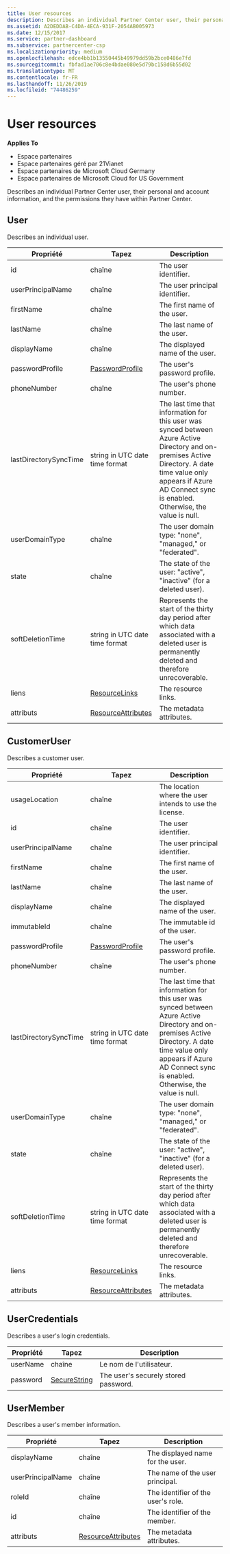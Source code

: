 ```yaml
---
title: User resources
description: Describes an individual Partner Center user, their personal and account information, and the permissions they have within Partner Center.
ms.assetid: A2DEDDAB-C4DA-4ECA-931F-2054AB005973
ms.date: 12/15/2017
ms.service: partner-dashboard
ms.subservice: partnercenter-csp
ms.localizationpriority: medium
ms.openlocfilehash: edce4bb1b13550445b49979dd59b2bce0486e7fd
ms.sourcegitcommit: fbfad1ae706c8e4bdae080e5d79bc158d6b55d02
ms.translationtype: MT
ms.contentlocale: fr-FR
ms.lasthandoff: 11/26/2019
ms.locfileid: "74486259"
---
```

# <a name="user-resources"></a>User resources


**Applies To**

- Espace partenaires
- Espace partenaires géré par 21Vianet
- Espace partenaires de Microsoft Cloud Germany
- Espace partenaires de Microsoft Cloud for US Government

Describes an individual Partner Center user, their personal and account information, and the permissions they have within Partner Center.

## <a name="span-iduserspan-iduserspan-iduseruser"></a><span id="User"/><span id="user"/><span id="USER"/>User


Describes an individual user.

| Propriété              | Tapez                                                           | Description                                                                                                                                                                                                                |
|-----------------------|----------------------------------------------------------------|----------------------------------------------------------------------------------------------------------------------------------------------------------------------------------------------------------------------------|
| id                    | chaîne                                                         | The user identifier.                                                                                                                                                                                                       |
| userPrincipalName     | chaîne                                                         | The user principal identifier.                                                                                                                                                                                             |
| firstName             | chaîne                                                         | The first name of the user.                                                                                                                                                                                                |
| lastName              | chaîne                                                         | The last name of the user.                                                                                                                                                                                                 |
| displayName           | chaîne                                                         | The displayed name of the user.                                                                                                                                                                                            |
| passwordProfile       | [PasswordProfile](utility-resources.md#passwordprofile)       | The user's password profile.                                                                                                                                                                                               |
| phoneNumber           | chaîne                                                         | The user's phone number.                                                                                                                                                                                                   |
| lastDirectorySyncTime | string in UTC date time format                                 | The last time that information for this user was synced between Azure Active Directory and on-premises Active Directory. A date time value only appears if Azure AD Connect sync is enabled. Otherwise, the value is null. |
| userDomainType        | chaîne                                                         | The user domain type: "none", "managed," or "federated".                                                                                                                                                                   |
| state                 | chaîne                                                         | The state of the user: "active", "inactive" (for a deleted user).                                                                                                                                                          |
| softDeletionTime      | string in UTC date time format                                 | Represents the start of the thirty day period after which data associated with a deleted user is permanently deleted and therefore unrecoverable.                                                                          |
| liens                 | [ResourceLinks](utility-resources.md#resourcelinks)           | The resource links.                                                                                                                                                                                                        |
| attributs            | [ResourceAttributes](utility-resources.md#resourceattributes) | The metadata attributes.                                                                                                                                                                                                   |

 

## <a name="span-idcustomeruserspan-idcustomeruserspan-idcustomerusercustomeruser"></a><span id="CustomerUser"/><span id="customeruser"/><span id="CUSTOMERUSER"/>CustomerUser


Describes a customer user.

| Propriété              | Tapez                                                           | Description                                                                                                                                                                                                                |
|-----------------------|----------------------------------------------------------------|----------------------------------------------------------------------------------------------------------------------------------------------------------------------------------------------------------------------------|
| usageLocation         | chaîne                                                         | The location where the user intends to use the license.                                                                                                                                                                    |
| id                    | chaîne                                                         | The user identifier.                                                                                                                                                                                                       |
| userPrincipalName     | chaîne                                                         | The user principal identifier.                                                                                                                                                                                             |
| firstName             | chaîne                                                         | The first name of the user.                                                                                                                                                                                                |
| lastName              | chaîne                                                         | The last name of the user.                                                                                                                                                                                                 |
| displayName           | chaîne                                                         | The displayed name of the user.                                                                                                                                                                                            |
| immutableId           | chaîne                                                         | The immutable id of the user.                                                                                                                                                                                              |
| passwordProfile       | [PasswordProfile](utility-resources.md#passwordprofile)       | The user's password profile.                                                                                                                                                                                               |
| phoneNumber           | chaîne                                                         | The user's phone number.                                                                                                                                                                                                   |
| lastDirectorySyncTime | string in UTC date time format                                 | The last time that information for this user was synced between Azure Active Directory and on-premises Active Directory. A date time value only appears if Azure AD Connect sync is enabled. Otherwise, the value is null. |
| userDomainType        | chaîne                                                         | The user domain type: "none", "managed," or "federated".                                                                                                                                                                   |
| state                 | chaîne                                                         | The state of the user: "active", "inactive" (for a deleted user).                                                                                                                                                          |
| softDeletionTime      | string in UTC date time format                                 | Represents the start of the thirty day period after which data associated with a deleted user is permanently deleted and therefore unrecoverable.                                                                          |
| liens                 | [ResourceLinks](utility-resources.md#resourcelinks)           | The resource links.                                                                                                                                                                                                        |
| attributs            | [ResourceAttributes](utility-resources.md#resourceattributes) | The metadata attributes.                                                                                                                                                                                                   |

 

## <a name="span-idusercredentialsspan-idusercredentialsspan-idusercredentialsusercredentials"></a><span id="UserCredentials"/><span id="usercredentials"/><span id="USERCREDENTIALS"/>UserCredentials


Describes a user's login credentials.

| Propriété | Tapez                                               | Description                          |
|----------|----------------------------------------------------|--------------------------------------|
| userName | chaîne                                             | Le nom de l'utilisateur.                |
| password | [SecureString](utility-resources.md#securestring) | The user's securely stored password. |

 

## <a name="span-idusermemberspan-idusermemberspan-idusermemberusermember"></a><span id="UserMember"/><span id="usermember"/><span id="USERMEMBER"/>UserMember


Describes a user's member information.

| Propriété          | Tapez                                                           | Description                        |
|-------------------|----------------------------------------------------------------|------------------------------------|
| displayName       | chaîne                                                         | The displayed name for the user.   |
| userPrincipalName | chaîne                                                         | The name of the user principal.    |
| roleId            | chaîne                                                         | The identifier of the user's role. |
| id                | chaîne                                                         | The identifier of the member.      |
| attributs        | [ResourceAttributes](utility-resources.md#resourceattributes) | The metadata attributes.           |

 

 

 




